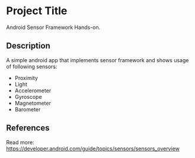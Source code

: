 # Project Title

Android Sensor Framework Hands-on.

## Description

A simple android app that implements sensor framework and shows usage of following sensors: 
- Proximity
- Light
- Accelerometer
- Gyroscope
- Magnetometer
- Barometer

## References

Read more: https://developer.android.com/guide/topics/sensors/sensors_overview
